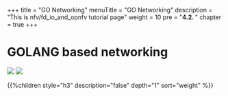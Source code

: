 +++
title = "GO Networking"
menuTitle = "GO Networking"
description = "This is nfv/fd_io_and_opnfv tutorial page"
weight = 10 
pre = "<b>4.2. </b>"
chapter = true
+++

# GOLANG based networking

![](/images/hack4easy/logo_fdio_header.png)
![](/images/hack4easy/logo_dpdk.png)

{{%children style="h3" description="false" depth="1" sort="weight" %}}
